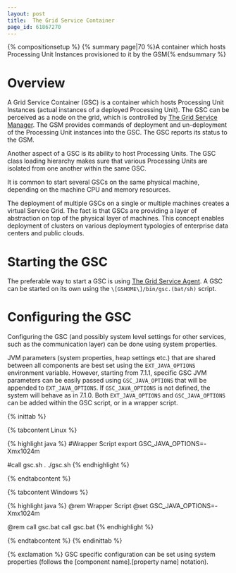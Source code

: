 ```yaml
---
layout: post
title:  The Grid Service Container
page_id: 61867270
---
```


{% compositionsetup %}
{% summary page|70 %}A container which hosts Processing Unit Instances provisioned to it by the GSM{% endsummary %}

# Overview

A Grid Service Container (GSC) is a container which hosts Processing Unit Instances (actual instances of a deployed Processing Unit). The GSC can be perceived as a node on the grid, which is controlled by [The Grid Service Manager](/xap96/the-grid-service-manager.html). The GSM provides commands of deployment and un-deployment of the Processing Unit instances into the GSC. The GSC reports its status to the GSM.

Another aspect of a GSC is its ability to host Processing Units. The GSC class loading hierarchy makes sure that various Processing Units are isolated from one another within the same GSC.

It is common to start several GSCs on the same physical machine, depending on the machine CPU and memory resources.

The deployment of multiple GSCs on a single or multiple machines creates a virtual Service Grid. The fact is that GSCs are providing a layer of abstraction on top of the physical layer of machines. This concept enables deployment of clusters on various deployment typologies of enterprise data centers and public clouds.

# Starting the GSC

The preferable way to start a GSC is using [The Grid Service Agent](/xap96/the-grid-service-agent.html). A GSC can be started on its own using the `\[GSHOME\]/bin/gsc.(bat/sh)` script.

# Configuring the GSC

Configuring the GSC (and possibly system level settings for other services, such as the communication layer) can be done using system properties.

JVM parameters (system properties, heap settings etc.) that are shared between all components are best set using the `EXT_JAVA_OPTIONS` environment variable. However, starting from 7.1.1, specific GSC JVM parameters can be easily passed using `GSC_JAVA_OPTIONS` that will be appended to `EXT_JAVA_OPTIONS`. If `GSC_JAVA_OPTIONS` is not defined, the system will behave as in 7.1.0. Both `EXT_JAVA_OPTIONS` and `GSC_JAVA_OPTIONS` can be added within the GSC script, or in a wrapper script.

{% inittab %}

{% tabcontent Linux %}

{% highlight java %}
#Wrapper Script
export GSC_JAVA_OPTIONS=-Xmx1024m

#call gsc.sh
. ./gsc.sh
{% endhighlight %}

{% endtabcontent %}

{% tabcontent Windows %}

{% highlight java %}
@rem Wrapper Script
@set GSC_JAVA_OPTIONS=-Xmx1024m

@rem call gsc.bat
call gsc.bat
{% endhighlight %}

{% endtabcontent %}
{% endinittab %}

{% exclamation %} GSC specific configuration can be set using system properties (follows the \[component name\].\[property name\] notation).

